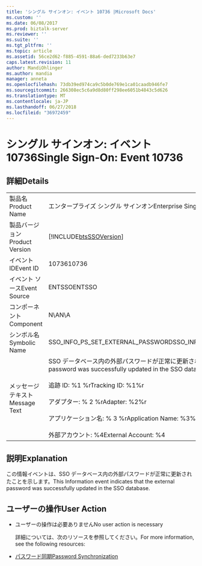 ```yaml
---
title: 'シングル サインオン: イベント 10736 |Microsoft Docs'
ms.custom: ''
ms.date: 06/08/2017
ms.prod: biztalk-server
ms.reviewer: ''
ms.suite: ''
ms.tgt_pltfrm: ''
ms.topic: article
ms.assetid: 56ce2d62-f885-4591-88a6-ded7233b63e7
caps.latest.revision: 11
author: MandiOhlinger
ms.author: mandia
manager: anneta
ms.openlocfilehash: 73db39ed974ca9c5b0de769e1ca01caadb946fe7
ms.sourcegitcommit: 266308ec5c6a9d8d80ff298ee6051b4843c5d626
ms.translationtype: MT
ms.contentlocale: ja-JP
ms.lasthandoff: 06/27/2018
ms.locfileid: "36972459"
---
```

# <a name="single-sign-on-event-10736"></a><span data-ttu-id="bd342-102">シングル サインオン: イベント 10736</span><span class="sxs-lookup"><span data-stu-id="bd342-102">Single Sign-On: Event 10736</span></span>
## <a name="details"></a><span data-ttu-id="bd342-103">詳細</span><span class="sxs-lookup"><span data-stu-id="bd342-103">Details</span></span>  

|                 |                                                                                                                                                                                                   |
|-----------------|---------------------------------------------------------------------------------------------------------------------------------------------------------------------------------------------------|
|  <span data-ttu-id="bd342-104">製品名</span><span class="sxs-lookup"><span data-stu-id="bd342-104">Product Name</span></span>   |                                                                                     <span data-ttu-id="bd342-105">エンタープライズ シングル サインオン</span><span class="sxs-lookup"><span data-stu-id="bd342-105">Enterprise Single Sign-On</span></span>                                                                                     |
| <span data-ttu-id="bd342-106">製品バージョン</span><span class="sxs-lookup"><span data-stu-id="bd342-106">Product Version</span></span> |                                                                    [!INCLUDE[btsSSOVersion](../includes/btsssoversion-md.md)]                                                                     |
|    <span data-ttu-id="bd342-107">イベント ID</span><span class="sxs-lookup"><span data-stu-id="bd342-107">Event ID</span></span>     |                                                                                               <span data-ttu-id="bd342-108">10736</span><span class="sxs-lookup"><span data-stu-id="bd342-108">10736</span></span>                                                                                               |
|  <span data-ttu-id="bd342-109">イベント ソース</span><span class="sxs-lookup"><span data-stu-id="bd342-109">Event Source</span></span>   |                                                                                              <span data-ttu-id="bd342-110">ENTSSO</span><span class="sxs-lookup"><span data-stu-id="bd342-110">ENTSSO</span></span>                                                                                               |
|    <span data-ttu-id="bd342-111">コンポーネント</span><span class="sxs-lookup"><span data-stu-id="bd342-111">Component</span></span>    |                                                                                                <span data-ttu-id="bd342-112">N\A</span><span class="sxs-lookup"><span data-stu-id="bd342-112">N\A</span></span>                                                                                                |
|  <span data-ttu-id="bd342-113">シンボル名</span><span class="sxs-lookup"><span data-stu-id="bd342-113">Symbolic Name</span></span>  |                                                                                 <span data-ttu-id="bd342-114">SSO_INFO_PS_SET_EXTERNAL_PASSWORD</span><span class="sxs-lookup"><span data-stu-id="bd342-114">SSO_INFO_PS_SET_EXTERNAL_PASSWORD</span></span>                                                                                 |
|  <span data-ttu-id="bd342-115">メッセージ テキスト</span><span class="sxs-lookup"><span data-stu-id="bd342-115">Message Text</span></span>   | <span data-ttu-id="bd342-116">SSO データベース内の外部パスワードが正常に更新されました。%r</span><span class="sxs-lookup"><span data-stu-id="bd342-116">The external password was successfully updated in the SSO database.%r</span></span><br /><br /> <span data-ttu-id="bd342-117">追跡 ID: %1 %r</span><span class="sxs-lookup"><span data-stu-id="bd342-117">Tracking ID: %1%r</span></span><br /><br /> <span data-ttu-id="bd342-118">アダプター: % 2 %r</span><span class="sxs-lookup"><span data-stu-id="bd342-118">Adapter: %2%r</span></span><br /><br /> <span data-ttu-id="bd342-119">アプリケーション名: % 3 %r</span><span class="sxs-lookup"><span data-stu-id="bd342-119">Application Name: %3%r</span></span><br /><br /> <span data-ttu-id="bd342-120">外部アカウント: %4</span><span class="sxs-lookup"><span data-stu-id="bd342-120">External Account: %4</span></span> |

## <a name="explanation"></a><span data-ttu-id="bd342-121">説明</span><span class="sxs-lookup"><span data-stu-id="bd342-121">Explanation</span></span>  
 <span data-ttu-id="bd342-122">この情報イベントは、SSO データベース内の外部パスワードが正常に更新されたことを示します。</span><span class="sxs-lookup"><span data-stu-id="bd342-122">This Information event indicates that the external password was successfully updated in the SSO database.</span></span>  

## <a name="user-action"></a><span data-ttu-id="bd342-123">ユーザーの操作</span><span class="sxs-lookup"><span data-stu-id="bd342-123">User Action</span></span>  

- <span data-ttu-id="bd342-124">ユーザーの操作は必要ありません</span><span class="sxs-lookup"><span data-stu-id="bd342-124">No user action is necessary</span></span>  

  <span data-ttu-id="bd342-125">詳細については、次のリソースを参照してください。</span><span class="sxs-lookup"><span data-stu-id="bd342-125">For more information, see the following resources:</span></span>  

- [<span data-ttu-id="bd342-126">パスワード同期</span><span class="sxs-lookup"><span data-stu-id="bd342-126">Password Synchronization</span></span>](../core/password-synchronization2.md)
